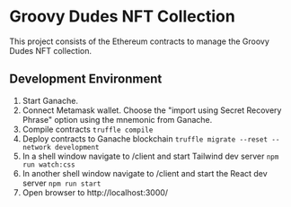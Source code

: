 # Groovy Dudes NFT Collection

This project consists of the Ethereum contracts to manage the Groovy Dudes NFT collection.

## Development Environment

1. Start Ganache.
2. Connect Metamask wallet. Choose the "import using Secret Recovery Phrase" option using the mnemonic from Ganache.
3. Compile contracts `truffle compile`
4. Deploy contracts to Ganache blockchain `truffle migrate --reset --network development`
5. In a shell window navigate to /client and start Tailwind dev server `npm run watch:css`
6. In another shell window navigate to /client and start the React dev server `npm run start`
7. Open browser to http://localhost:3000/

